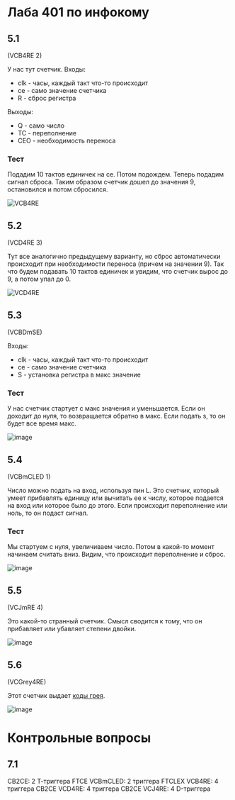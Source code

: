 # Лаба 401 по инфокому

## 5.1

(VCB4RE 2)

У нас тут счетчик.
Входы:

* clk - часы, каждый такт что-то происходит
* ce - само значение счетчика
* R - сброс регистра

Выходы:
* Q - само число
* TC - переполнение
* CEO - необходимость переноса

### Тест

Подадим 10 тактов единичек на ce.
Потом подождем. Теперь подадим сигнал сброса.
Таким образом счетчик дошел до значения 9, остановился и потом сбросился.

![VCB4RE](https://user-images.githubusercontent.com/25401699/218034190-987d6db6-802a-42e4-83e9-e2097b129ad7.PNG)

## 5.2

(VCD4RE 3)

Тут все аналогично предыдущему варианту, но сброс автоматически происходит при необходимости переноса (причем на значении 9).
Так что будем подавать 10 тактов единичек и увидим, что счетчик вырос до 9, а потом упал до 0.

![VCD4RE](https://user-images.githubusercontent.com/25401699/218034240-b6925674-58aa-4ece-87a8-8f6cd9dd0d69.PNG)

## 5.3

(VCBDmSE)

Входы:

* clk - часы, каждый такт что-то происходит
* ce - само значение счетчика
* S - установка регистра в макс значение

### Тест

У нас счетчик стартует с макс значения и уменьшается. Если он доходит до нуля, то возвращается обратно в макс.
Если подать s, то он будет все время макс.

![image](https://user-images.githubusercontent.com/25401699/218038882-47c0dda9-db73-4500-b261-d916ce5a7dbf.png)

## 5.4

(VCBmCLED 1)

Число можно подать на вход, используя пин L.
Это счетчик, который умеет прибавлять единицу или вычитать ее к числу, которое подается на вход или которое было до этого.
Если происходит переполнение или ноль, то он подаст сигнал.

### Тест

Мы стартуем с нуля, увеличиваем число. Потом в какой-то момент начинаем считать вниз. Видим, что происходит переполнение и сброс.

![image](https://user-images.githubusercontent.com/25401699/218042657-90911aca-5157-4456-b1dd-c2c4f3eedef1.png)

## 5.5

(VCJmRE 4)

Это какой-то странный счетчик.
Смысл сводится к тому, что он прибавляет или убавляет степени двойки.

![image](https://user-images.githubusercontent.com/25401699/218045191-544a21b3-2c63-4740-b8ba-2eba0a6e71de.png)

## 5.6

(VCGrey4RE)

Этот счетчик выдает [коды грея](http://e-maxx.ru/algo/gray_code).

![image](https://user-images.githubusercontent.com/25401699/218048150-1e0a856e-d2fb-4e64-bdd3-27d421567838.png)

# Контрольные вопросы

## 7.1

CB2CE: 2 Т-триггера FTCE 
VCBmCLED: 2 триггера FTCLEX 
VCB4RE: 4 триггера CB2CE
VCD4RE: 4 триггера CB2CE
VCJ4RE: 4 D-триггера

##
